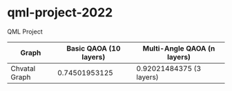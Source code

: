 # qml-project-2022
QML Project

| Graph         | Basic QAOA (10 layers) | Multi-Angle QAOA (n layers) |
|---------------|------------------------|-----------------------------|
| Chvatal Graph | 0.74501953125         | 0.92021484375    (3 layers) |
